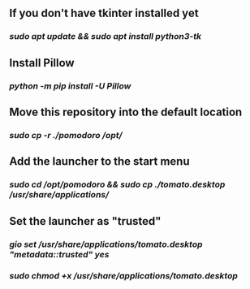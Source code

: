 ## If you don't have tkinter installed yet
### *sudo apt update && sudo apt install python3-tk*
## Install Pillow
### *python -m pip install -U Pillow*
## Move this repository into the default location
### *sudo cp -r ./pomodoro /opt/*
## Add the launcher to the start menu
### *sudo cd /opt/pomodoro && sudo cp ./tomato.desktop /usr/share/applications/*
## Set the launcher as "trusted"
### *gio set /usr/share/applications/tomato.desktop "metadata::trusted" yes*
### *sudo chmod +x /usr/share/applications/tomato.desktop*
